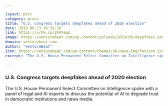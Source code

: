 ```yaml
---

layout: post
category: press
title: "U.S. Congress targets deepfakes ahead of 2020 election"
date: 2019-06-13 16:31:28
link: https://vrhk.co/2F9YeaZ
image: https://venturebeat.com/wp-content/uploads/2019/06/deepfakes.png?w=1200&strip=all
domain: venturebeat.com
author: "VentureBeat"
icon: https://venturebeat.com/wp-content/themes/vb-news/img/favicon.ico
excerpt: "The U.S. House Permanent Select Committee on Intelligence spoke with a panel of legal and AI experts to discuss the potential of AI to degrade trust in democratic institutions and news media."

---
```


### U.S. Congress targets deepfakes ahead of 2020 election

The U.S. House Permanent Select Committee on Intelligence spoke with a panel of legal and AI experts to discuss the potential of AI to degrade trust in democratic institutions and news media.